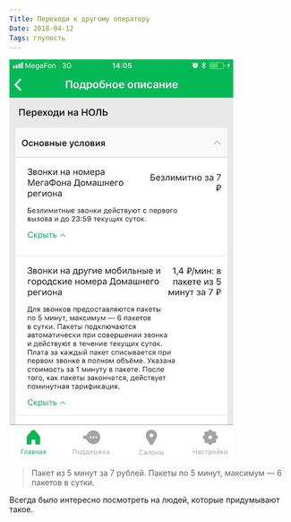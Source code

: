 ```yaml
---
Title: Переходи к другому оператору
Date: 2018-04-12
Tags: глупость
---
```


![Переходи на Ноль](images/perehodi-na-nol.jpg)

>  Пакет из 5 минут за 7 рублей. Пакеты по 5 минут, максимум — 6 пакетов в сутки.

Всегда было интересно посмотреть на людей, которые придумывают такое.